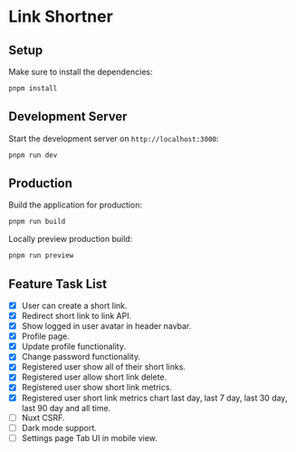 # Link Shortner

## Setup

Make sure to install the dependencies:

```bash
pnpm install
```

## Development Server

Start the development server on `http://localhost:3000`:

```bash
pnpm run dev
```

## Production

Build the application for production:

```bash
pnpm run build
```

Locally preview production build:

```bash
pnpm run preview
```

## Feature Task List

- [x] User can create a short link.
- [x] Redirect short link to link API.
- [x] Show logged in user avatar in header navbar.
- [x] Profile page.
- [x] Update profile functionality.
- [x] Change password functionality.
- [x] Registered user show all of their short links.
- [x] Registered user allow short link delete.
- [x] Registered user show short link metrics.
- [x] Registered user short link metrics chart last day, last 7 day, last 30 day, last 90 day and all time.
- [ ] Nuxt CSRF.
- [ ] Dark mode support.
- [ ] Settings page Tab UI in mobile view.

